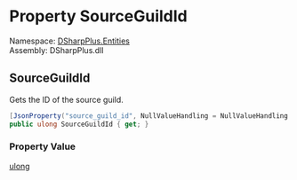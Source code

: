 # Property SourceGuildId

Namespace: [DSharpPlus.Entities](DSharpPlus.Entities.md)  
Assembly: DSharpPlus.dll

## <a id="DSharpPlus_Entities_DiscordGuildTemplate_SourceGuildId"></a>SourceGuildId

Gets the ID of the source guild.

```csharp
[JsonProperty("source_guild_id", NullValueHandling = NullValueHandling.Ignore)]
public ulong SourceGuildId { get; }
```

### Property Value

[ulong](https://learn.microsoft.com/dotnet/api/system.uint64)

